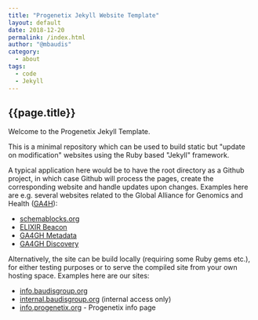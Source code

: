 ```yaml
---
title: "Progenetix Jekyll Website Template"
layout: default
date: 2018-12-20
permalink: /index.html
author: "@mbaudis"
category:
  - about
tags:
  - code
  - Jekyll
---
```


## {{page.title}}

Welcome to the Progenetix Jekyll Template.

This is a minimal repository which can be used to build static but "update on modification" websites using the Ruby based "Jekyll" framework.

A typical application here would be to have the root directory as a Github project, in which case Github will process the pages, create the corresponding website and handle updates upon changes. Examples here are e.g. several websites related to the Global Alliance for Genomics and Health ([GA4H](http://ga4gh.org)):

* [schemablocks.org](http://schemablocks.org)
* [ELIXIR Beacon](http://beacon-project.io)
* [GA4GH Metadata](http://ga4gh-metadata.github.io)
* [GA4GH Discovery](http://ga4gh-discovery.github.io)

Alternatively, the site can be build locally (requiring some Ruby gems etc.), for either testing purposes or to serve the compiled site from your own hosting space. Examples here are our sites:

* [info.baudisgroup.org](http://info.baudisgroup.org)
* [internal.baudisgroup.org](http://internal.baudisgroup.org) (internal access only)
* [info.progenetix.org](http://info.progenetix.org) - Progenetix info page
